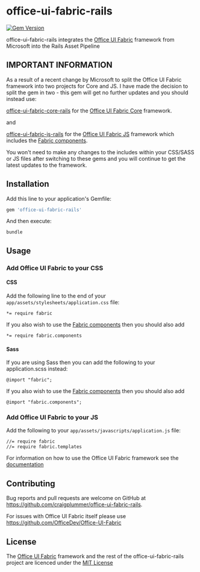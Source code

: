 # office-ui-fabric-rails

[![Gem Version](https://badge.fury.io/rb/office-ui-fabric-rails.svg)](https://badge.fury.io/rb/office-ui-fabric-rails)

office-ui-fabric-rails integrates the [Office UI Fabric](https://github.com/OfficeDev/Office-UI-Fabric) framework from Microsoft into the Rails Asset Pipeline

## IMPORTANT INFORMATION

As a result of a recent change by Microsoft to split the Office UI Fabric framework into two projects for Core and JS. I have made the decision to split the gem in two - this gem will get no further updates and you should instead use:

[office-ui-fabric-core-rails](https://github.com/craigplummer/office-ui-fabric-core-rails) for the [Office UI Fabric Core](https://github.com/OfficeDev/office-ui-fabric-core) framework.

and

[office-ui-fabric-js-rails](https://github.com/craigplummer/office-ui-fabric-js-rails) for the [Office UI Fabric JS](https://github.com/OfficeDev/office-ui-fabric-js) framework which includes the [Fabric components](http://dev.office.com/fabric/components).

You won't need to make any changes to the includes within your CSS/SASS or JS files after switching to these gems and you will continue to get the latest updates to the framework.

## Installation

Add this line to your application's Gemfile:

```ruby
gem 'office-ui-fabric-rails'
```

And then execute:

    bundle

## Usage

### Add Office UI Fabric to your CSS

#### CSS

Add the following line to the end of your `app/assets/stylesheets/application.css` file:

```
*= require fabric
```

If you also wish to use the [Fabric components](http://dev.office.com/fabric/components) then you should also add

```
*= require fabric.components
```

#### Sass

If you are using Sass then you can add the following to your application.scss instead:

```
@import "fabric";
```

If you also wish to use the [Fabric components](http://dev.office.com/fabric/components) then you should also add

```
@import "fabric.components";
```

### Add Office UI Fabric to your JS

Add the following to your `app/assets/javascripts/application.js` file:

```
//= require fabric
//= require fabric.templates
```

For information on how to use the Office UI Fabric framework see the [documentation](http://dev.office.com/fabric)

## Contributing

Bug reports and pull requests are welcome on GitHub at https://github.com/craigplummer/office-ui-fabric-rails.

For issues with Office UI Fabric itself please use https://github.com/OfficeDev/Office-UI-Fabric

## License

The [Office UI Fabric](https://github.com/OfficeDev/Office-UI-Fabric) framework and the rest of the office-ui-fabric-rails project are licenced under the [MIT License](https://opensource.org/licenses/mit-license.html)
